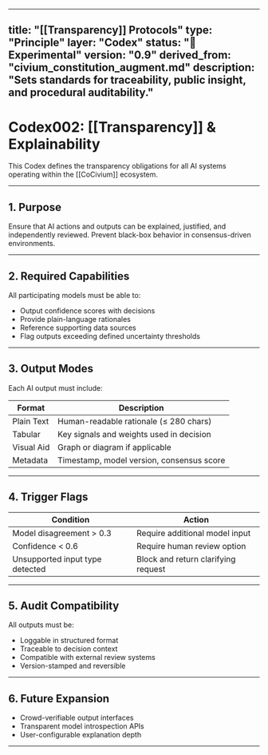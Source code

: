 <!-- status: stub; target: 150+ words -->
---
title: "[[Transparency]] Protocols"
type: "Principle"
layer: "Codex"
status: "🔬 Experimental"
version: "0.9"
derived_from: "civium_constitution_augment.md"
description: "Sets standards for traceability, public insight, and procedural auditability."
---
<!--
metadata:
  id: codex002-transparency
  derived_from: [4]
  status: active
-->

# Codex002: [[Transparency]] & Explainability

This Codex defines the transparency obligations for all AI systems operating within the [[CoCivium]] ecosystem.

---

## 1. Purpose

Ensure that AI actions and outputs can be explained, justified, and independently reviewed. Prevent black-box behavior in consensus-driven environments.

---

## 2. Required Capabilities

All participating models must be able to:

- Output confidence scores with decisions
- Provide plain-language rationales
- Reference supporting data sources
- Flag outputs exceeding defined uncertainty thresholds

---

## 3. Output Modes

Each AI output must include:

| Format        | Description                                |
|---------------|--------------------------------------------|
| Plain Text    | Human-readable rationale (≤ 280 chars)     |
| Tabular       | Key signals and weights used in decision   |
| Visual Aid    | Graph or diagram if applicable             |
| Metadata      | Timestamp, model version, consensus score  |

---

## 4. Trigger Flags

| Condition                        | Action                                   |
|----------------------------------|------------------------------------------|
| Model disagreement > 0.3         | Require additional model input           |
| Confidence < 0.6                 | Require human review option              |
| Unsupported input type detected  | Block and return clarifying request      |

---

## 5. Audit Compatibility

All outputs must be:

- Loggable in structured format
- Traceable to decision context
- Compatible with external review systems
- Version-stamped and reversible

---

## 6. Future Expansion

- Crowd-verifiable output interfaces
- Transparent model introspection APIs
- User-configurable explanation depth

---

[tags]: # (appendix codex transparency consensus-audit ai-rationale open-ops)



